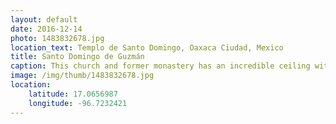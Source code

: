 ```yaml
---
layout: default
date: 2016-12-14
photo: 1483832678.jpg
location_text: Templo de Santo Domingo, Oaxaca Ciudad, Mexico
title: Santo Domingo de Guzmán
caption: This church and former monastery has an incredible ceiling with many details made out of gold. The rest of the complex is now a museum about the Aztec culture.
image: /img/thumb/1483832678.jpg
location:
    latitude: 17.0656987
    longitude: -96.7232421
---
```

